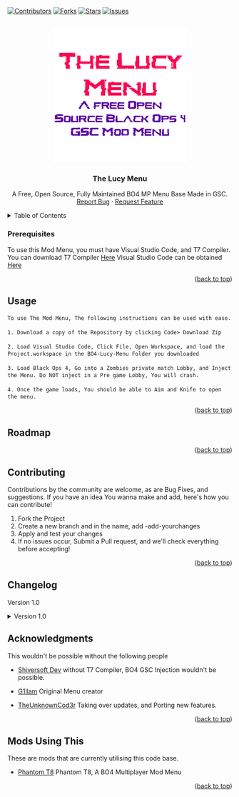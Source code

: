 <div id="top"></div>

[![Contributors][contributors-shield]][contributors-url]
[![Forks][forks-shield]][forks-url]
[![Stars][stars-shield]][stars-url]
[![Issues][issues-shield]][issues-url]



<!-- PROJECT LOGO -->
<br />
<div align="center">
  <a href="https://github.com/TheUnknownCod3r/BO4-Lucy-MP-Base">
    <img src="images/logo.png" alt="Logo" width="300" height="300">
  </a>
  <h3 align="center">The Lucy Menu</h3>

  <p align="center">
	A Free, Open Source, Fully Maintained BO4 MP Menu Base Made in GSC.
    <br />
    <a href="https://github.com/TheUnknownCod3r/BO4-Lucy-MP-Base/issues">Report Bug</a>
    ·
    <a href="https://github.com/TheUnknownCod3r/BO4-Lucy-MP-Base/issues">Request Feature</a>
  </p>
</div>



<!-- TABLE OF CONTENTS -->
<details>
  <summary>Table of Contents</summary>
  <ol>
    <li><a href="#prerequisites">Prerequisites</a></li>
    <li><a href="#usage">Usage</a></li>
    <li><a href="#roadmap">Roadmap</a></li>
    <li><a href="#contributing">Contributing</a></li>
	  <li><a href="#changelog">Changelog</a></li>
    <li><a href="#acknowledgments">Acknowledgments</a></li>
    <li><a href="#Mods Using This Base">Mods which use this base</a></li>
  </ol>
</details>




### Prerequisites

To use this Mod Menu, you must have Visual Studio Code, and T7 Compiler.
You can download T7 Compiler [Here](https://www.github.com/shiversoftdev/t7-compiler/releases/)
Visual Studio Code can be obtained [Here](https://code.visualstudio.com/)

<p align="right">(<a href="#top">back to top</a>)</p>



<!-- USAGE EXAMPLES -->
## Usage
	To use The Mod Menu, The following instructions can be used with ease. 
	
	1. Download a copy of the Repository by clicking Code> Download Zip
	
	2. Load Visual Studio Code, Click File, Open Workspace, and load the Project.workspace in the BO4-Lucy-Menu Folder you downloaded
	
	3. Load Black Ops 4, Go into a Zombies private match Lobby, and Inject the Menu. Do NOT inject in a Pre game Lobby, You will crash.
	
	4. Once the game loads, You should be able to Aim and Knife to open the menu. 

<p align="right">(<a href="#top">back to top</a>)</p>



<!-- ROADMAP -->
## Roadmap



<p align="right">(<a href="#top">back to top</a>)</p>



<!-- CONTRIBUTING -->
## Contributing

Contributions by the community are welcome, as are Bug Fixes, and suggestions. If you have an idea You wanna make and add, here's how you can contribute!

1. Fork the Project
2. Create a new branch and in the name, add -add-yourchanges
3. Apply and test your changes
4. If no issues occur, Submit a Pull request, and we'll check everything before accepting!

<p align="right">(<a href="#top">back to top</a>)</p>

## Changelog

Version 1.0
<details>
	<summary>
		Version 1.0
	</summary>

	- Source Code Publish!
</details>



<!-- ACKNOWLEDGMENTS -->
## Acknowledgments

This wouldn't be possible without the following people

* [Shiversoft Dev](https://www.github.com/shiversoftdev/T7-compiler)
	without T7 Compiler, BO4 GSC Injection wouldn't be possible.

* [G1llam](https://www.github.com/G1llam/)
	Original Menu creator

* [TheUnknownCod3r](https://www.github.com/TheUnknownCod3r/)
	Taking over updates, and Porting new features.
	

<p align="right">(<a href="#top">back to top</a>)</p>

<!-- UsingTheMod -->
## Mods Using This

These are mods that are currently utilising this code base.

* [Phantom T8](https://github.com/Lurkzy/phantom-t8)
      Phantom T8, A BO4 Multiplayer Mod Menu

<p align="right">(<a href="#top">back to top</a>)</p>


<!-- MARKDOWN LINKS & IMAGES -->
<!-- https://www.markdownguide.org/basic-syntax/#reference-style-links -->
[contributors-shield]: https://img.shields.io/github/contributors/TheUnknownCod3r/BO4-Lucy-MP-Base.svg?style=for-the-badge
[contributors-url]: https://github.com/TheUnknownCod3r/BO4-Lucy-MP-Base/graphs/contributors
[forks-shield]: https://img.shields.io/github/forks/TheUnknownCod3r/BO4-Lucy-MP-Base.svg?style=for-the-badge
[forks-url]: https://github.com/TheUnknownCod3r/BO4-Lucy-MP-Base/network/members
[stars-shield]: https://img.shields.io/github/stars/TheUnknownCod3r/BO4-Lucy-MP-Base.svg?style=for-the-badge
[stars-url]: https://github.com/TheUnknownCod3r/BBO4-Lucy-MP-Base/stargazers
[issues-shield]: https://img.shields.io/github/issues/TheUnknownCod3r/BO4-Lucy-MP-Base.svg?style=for-the-badge
[issues-url]: https://github.com/TheUnknownCod3r/BO4-Lucy-MP-Base/issues
[license-shield]: https://img.shields.io/github/license/TheUnknownCod3r/BO4-Lucy-MP-Base.svg?style=for-the-badge
[license-url]: https://github.com/TheUnknownCod3r/BO4-Lucy-MP-Base/blob/master/LICENSE.txt
